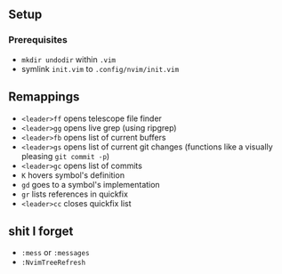 ## Setup
### Prerequisites
- `mkdir undodir` within `.vim`
- symlink `init.vim` to `.config/nvim/init.vim`

## Remappings
- `<leader>ff` opens telescope file finder
- `<leader>gg` opens live grep (using ripgrep)
- `<leader>fb` opens list of current buffers
- `<leader>gs` opens list of current git changes (functions like a visually pleasing `git commit -p`)
- `<leader>gc` opens list of commits
- `K` hovers symbol's definition
- `gd` goes to a symbol's implementation
- `gr` lists references in quickfix
- `<leader>cc` closes quickfix list

## shit I forget
- `:mess` or `:messages`
- `:NvimTreeRefresh`

